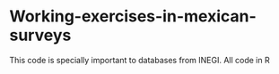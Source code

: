 # Working-exercises-in-mexican-surveys
This code is specially important to databases from INEGI. All code in R

